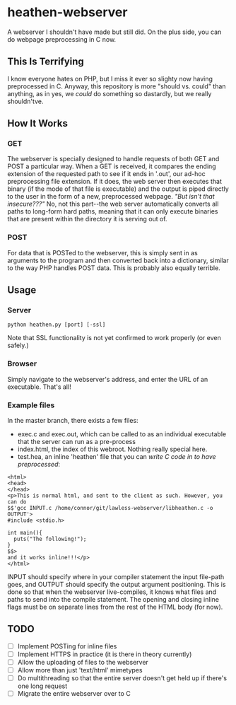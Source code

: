 # heathen-webserver
A webserver I shouldn't have made but still did. On the plus side,
you can do webpage preprocessing in C now.
## This Is Terrifying
I know everyone hates on PHP, but I miss it ever so slighty now having
preprocessed in C. Anyway, this repository is more "should vs. could" than
anything, as in yes, we *could* do something so dastardly, but we really
shouldn'tve.

## How It Works
### GET
The webserver is specially designed to handle requests of both GET and POST a
particular way. When a GET is received, it compares the ending extension of the
requested path to see if it ends in '.out', our ad-hoc preprocessing file
extension. If it does, the web server then executes that binary (if the mode
of that file is executable) and the output is piped directly to the user in 
the form of a new, preprocessed webpage. *"But isn't that insecure???"* No, not
this part--the web server automatically converts all paths to long-form hard
paths, meaning that it can only execute binaries that are present within the
directory it is serving out of.
### POST
For data that is POSTed to the webserver, this is simply sent in as arguments
to the program and then converted back into a dictionary, similar to the way
PHP handles POST data. This is probably also equally terrible.

## Usage
### Server
`python heathen.py [port] [-ssl]`

Note that SSL functionality is not yet confirmed to work properly (or even 
safely.)

### Browser
Simply navigate to the webserver's address, and enter the URL of an executable. 
That's all!

### Example files
In the master branch, there exists a few files:

- exec.c and exec.out, which can be called to as an individual executable that
the server can run as a pre-process
- index.html, the index of this webroot. Nothing really special here.
- test.hea, an inline 'heathen' file that you can *write C code in to
have preprocessed*:
```
<html>
<head>
</head>
<p>This is normal html, and sent to the client as such. However, you can do
$$'gcc INPUT.c /home/connor/git/lawless-webserver/libheathen.c -o OUTPUT'>
#include <stdio.h>

int main(){
  puts("The following!");
}
$$>
and it works inline!!!</p>
</html>
```
INPUT should specify where in your compiler statement the input file-path
goes, and OUTPUT should specify the output argument positioning.
This is done so that when the webserver live-compiles, it knows what
files and paths to send into the compile statement. The opening and closing
inline flags must be on separate lines from the rest of the HTML body (for
now).
## TODO

- [ ] Implement POSTing for inline files
- [ ] Implement HTTPS in practice (it is there in theory currently)
- [ ] Allow the uploading of files to the webserver
- [ ] Allow more than just 'text/html' mimetypes
- [ ] Do multithreading so that the entire server doesn't get held up if 
  there's one long request
- [ ] Migrate the entire webserver over to C
